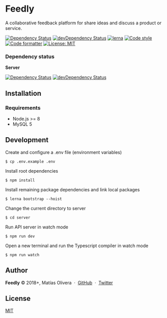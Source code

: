 # Feedly

A collaborative feedback platform for share ideas and discuss a product or service.

[![Dependency Status](https://david-dm.org/MatiasOlivera/feedy/status.svg)](https://david-dm.org/MatiasOlivera/feedy)
[![devDependency Status](https://david-dm.org/MatiasOlivera/feedy/dev-status.svg)](https://david-dm.org/MatiasOlivera/feedy#info=devDependencies)
[![lerna](https://img.shields.io/badge/maintained%20with-lerna-cc00ff.svg)](https://lernajs.io/)
[![Code style](https://badgen.net/badge/code%20style/airbnb/ff5a5f)](https://github.com/airbnb/javascript)
[![Code formatter](https://img.shields.io/badge/code_style-prettier-ff69b4.svg)](https://github.com/prettier/prettier)
[![License: MIT](https://img.shields.io/badge/License-MIT-yellow.svg)](https://opensource.org/licenses/MIT)

### Dependency status

**Server**

[![Dependency Status](https://david-dm.org/MatiasOlivera/feedy/status.svg?path=server)](https://david-dm.org/MatiasOlivera/feedy?path=server)
[![devDependency Status](https://david-dm.org/MatiasOlivera/feedy/dev-status.svg?path=server)](https://david-dm.org/MatiasOlivera/feedy?path=server&type=dev)

## Installation

### Requirements

- Node.js >= 8
- MySQL 5

## Development

Create and configure a .env file (environment variables)

    $ cp .env.example .env

Install root dependencies

    $ npm install

Install remaining package dependencies and link local packages

    $ lerna bootstrap --hoist

Change the current directory to server

    $ cd server

Run API server in watch mode

    $ npm run dev

Open a new terminal and run the Typescript compiler in watch mode

    $ npm run watch

## Author

**Feedly** © 2018+, Matías Olivera &nbsp;&middot;&nbsp;
[GitHub](https://github.com/MatiasOlivera) &nbsp;&middot;&nbsp;
[Twitter](https://twitter.com/_matiasolivera)

## License

[MIT](https://choosealicense.com/licenses/mit/)
